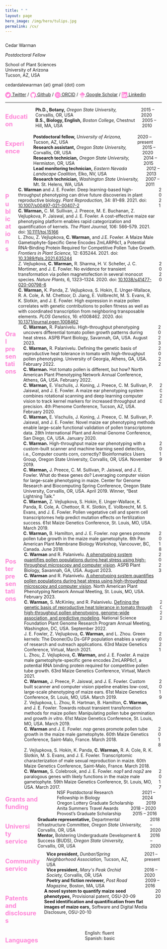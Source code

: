 ```yaml
---
title: " "
layout: page
hero_image: /img/hero/tulips.jpg
permalink: /cv/
---
```

<style type="text/css">
    .section-title{ color: rgb(255, 131, 214); 
				    font-weight: bold;
				    font-size: 140%; }
	.icon{ height: 1.3em; 
		   vertical-align: middle }
</style>

<div class="container is-max-desktop has-text-centered">
	<div class="columns">
		<div class="column has-text-left">
			<p class="title is-2 mb-5">Cedar Warman</p>
			<p class="subtitle is-4 mb-0"><i>Postdoctoral Fellow</i></p>
			<p class="my-2">School of Plant Sciences<br>
			University of Arizona<br>
			Tucson, AZ, USA</p>
			<p class="my-2">cedardalewarman {at} gmail {dot} com</p>
			<a href="https://twitter.com/CedarWarman"><img class="inline-block icon" src="/img/icons/twitter_icon.svg"></a><a href= "https://twitter.com/CedarWarman"> Twitter</a> / <a href="https://github.com/cedarwarman"><img class="inline-block icon" src="/img/icons/github_icon.svg"></a><a href= "https://github.com/cedarwarman"> Github</a> / <a href="https://orcid.org/0000-0002-6760-1869"><img class="inline-block icon" src="/img/icons/orcid_icon.svg"></a><a href= "https://orcid.org/0000-0002-6760-1869"> ORCID</a> / <a href="https://scholar.google.com/citations?user=BSCuLzIAAAAJ&hl=en"><img class="inline-block icon" src="/img/icons/gscholar_icon.svg"></a><a href= "https://scholar.google.com/citations?user=BSCuLzIAAAAJ&hl=en"> Google Scholar</a> / <a href="https://www.linkedin.com/in/cedarwarman/"><img class="inline-block icon" src="/img/icons/lin_icon.svg"></a><a href= "https://www.linkedin.com/in/cedarwarman/"> Linkedin</a>
		</div>
	</div>
	<hr>
</div>

<div class="container is-max-desktop has-text-centered">
	<div class="columns mb-0 is-8">
        <div class="column is-3">
            <div class="columns">
                <div class="column has-text-left pl-0">
				<p class="section-title">Education</p>
				</div>
			</div>
		</div>
		<div class="column is-9">
			<div class="columns is-mobile is-centered mb-0">
				<div class="column is-9 has-text-left pl-0 pr-1">
				<strong>Ph.D., Botany,</strong><i> Oregon State University,</i> Corvallis, OR, USA
				</div>
				<div class="column is-3 has-text-right pl-1 pr-0">
				2015 – 2020	
				</div>
			</div>
			<div class="columns is-mobile is-centered mb-0">
				<div class="column is-9 has-text-left pl-0 pr-1">
				<strong>B.S., Biology, English,</strong><i> Boston College,</i> Chestnut Hill, MA, USA
				</div>
				<div class="column is-3 has-text-right pl-1 pr-0">
				2005 – 2010	
				</div>
			</div>
		</div>
	</div>
	<div class="columns mb-0 is-8">
        <div class="column is-3">
            <div class="columns">
                <div class="column has-text-left pl-0">
				<p class="section-title">Experience</p>
				</div>
			</div>
		</div>
		<div class="column is-9">
			<div class="columns is-mobile is-centered mb-0">
				<div class="column is-9 has-text-left pl-0 pr-1">
				<strong>Postdoctoral fellow,</strong><i> University of Arizona,</i> Tucson, AZ, USA
				</div>
				<div class="column is-3 has-text-right pl-1 pr-0">
				2020 – present	
				</div>
			</div>
			<div class="columns is-mobile is-centered mb-0">
				<div class="column is-9 has-text-left pl-0 pr-1">
				<strong>Research assistant,</strong><i> Oregon State University,</i> Corvallis, OR, USA
				</div>
				<div class="column is-3 has-text-right pl-1 pr-0">
				2015 – 2020	
				</div>
			</div>
			<div class="columns is-mobile is-centered mb-0">
				<div class="column is-9 has-text-left pl-0 pr-1">
				<strong>Research technician,</strong><i> Oregon State University,</i> Hermiston, OR, USA
				</div>
				<div class="column is-3 has-text-right pl-1 pr-0">
				2014 – 2015	
				</div>
			</div>
			<div class="columns is-mobile is-centered mb-0">
				<div class="column is-9 has-text-left pl-0 pr-1">
				<strong>Lead monitoring technician,</strong><i> Eastern Nevada Landscape Coalition,</i> Elko, NV, USA
				</div>
				<div class="column is-3 has-text-right pl-1 pr-0">
				2012 – 2013	
				</div>
			</div>
			<div class="columns is-mobile is-centered mb-0">
				<div class="column is-9 has-text-left pl-0 pr-1">
				<strong>Research technician,</strong><i> Washington State University,</i> Mt. St. Helens, WA, USA
				</div>
				<div class="column is-3 has-text-right pl-1 pr-0">
				2007 – 2011	
				</div>
			</div>
		</div>
	</div>
	<div class="columns mb-0 is-8">
        <div class="column is-3">
            <div class="columns">
                <div class="column has-text-left pl-0">
                <p class="section-title">Publications</p>
                </div>
            </div>
        </div>
        <div class="column is-9">
        	<div class="columns is-mobile is-centered mb-0">
                <div class="column is-10 has-text-left pl-0 pr-0">
                <strong>C. Warman</strong> and J. E. Fowler. Deep learning-based high-throughput phenotyping can drive future discoveries in plant reproductive biology. <i>Plant Reproduction,</i> 34: 81–89. 2021. doi: <a href= "https://doi.org/10.1007/s00497-021-00407-2">10.1007/s00497-021-00407-2</a>
                </div>
                <div class="column is-2 has-text-right pl-0 pr-0">
                2021
                </div>
            </div>
        	<div class="columns is-mobile is-centered mb-0">
                <div class="column is-10 has-text-left pl-0 pr-0">
                <strong>C. Warman,</strong> C. M. Sullivan, J. Preece, M. E. Buchanan, Z. Vejlupkova, P. Jaiswal, and J. E. Fowler. A cost-effective maize ear phenotyping platform enables rapid categorization and quantification of kernels. <i>The Plant Journal,</i> 106: 566–579. 2021. doi: <a href= "https://doi.org/10.1111/tpj.15166">10.1111/tpj.15166</a>
                </div>
                <div class="column is-2 has-text-right pl-0 pr-0">
                </div>
            </div>
        	<div class="columns is-mobile is-centered mb-0">
                <div class="column is-10 has-text-left pl-0 pr-0">
                L. Zhou, Z. Vejlupkova, <strong>C. Warman,</strong> and J.E. Fowler. A Maize Male Gametophyte-Specific Gene Encodes ZmLARP6c1, a Potential RNA-Binding Protein Required for Competitive Pollen Tube Growth. <i>Frontiers in Plant Science,</i> 12: 635244. 2021. doi: <a href= "https://doi.org/10.3389/fpls.2021.635244">10.3389/fpls.2021.635244</a>
                </div>
                <div class="column is-2 has-text-right pl-0 pr-0">
                </div>
            </div>
			<div class="columns is-mobile is-centered mb-0">
                <div class="column is-10 has-text-left pl-0 pr-0">
                Z. Vejlupkova, <strong>C. Warman,</strong> R. Sharma, H. V. Scheller, J. C. Mortimer, and J. E. Fowler. No evidence for transient transformation via pollen magnetofection in several monocot species. <i>Nature Plants,</i> 6, 1323–1324. 2020. doi: <a href= "https://doi.org/10.1038/s41477-020-00798-6">10.1038/s41477-020-00798-6</a>
                </div>
                <div class="column is-2 has-text-right pl-0 pr-0">
                2020
                </div>
            </div>
            <div class="columns is-mobile is-centered mb-0">
                <div class="column is-10 has-text-left pl-0 pr-0">
                <strong>C. Warman,</strong> K. Panda, Z. Vejlupkova, S. Hokin, E. Unger-Wallace, R. A. Cole, A. M. Chettoor, D. Jiang, E. Vollbrecht, M. S. Evans, R. K. Slotkin, and J. E. Fowler. High expression in maize pollen correlates with genetic contributions to pollen fitness as well as with coordinated transcription from neighboring transposable elements. <i>PLOS Genetics</i>, 16: e1008462. 2020. doi: <a href= "https://doi.org/10.1371/journal.pgen.1008462">10.1371/journal.pgen.1008462</a>
                </div>
                <div class="column is-2 has-text-right pl-0 pr-0">
                </div>
            </div>
        </div>
	</div>
	<div class="columns mb-0 is-8">
        <div class="column is-3">
            <div class="columns">
                <div class="column has-text-left pl-0">
                <p class="section-title">Oral presentations</p>
                </div>
            </div>
        </div>
        <div class="column is-9">
        	<div class="columns is-mobile is-centered mb-0">
                <div class="column is-10 has-text-left pl-0 pr-0">
                <strong>C. Warman,</strong> R. Palanivelu. High-throughput phenotyping uncovers differential tomato pollen growth patterns during heat stress. ASPB Plant Biology, Savannah, GA, USA. August 2023.
                </div>
                <div class="column is-2 has-text-right pl-0 pr-0">
                2023
                </div>
            </div>
        	<div class="columns is-mobile is-centered mb-0">
                <div class="column is-10 has-text-left pl-0 pr-0">
                <strong>C. Warman,</strong> R. Palanivelu. Defining the genetic basis of reproductive heat tolerance in tomato with high-throughput pollen phenotyping. University of Georgia, Athens, GA, USA. February 2022.
                </div>
                <div class="column is-2 has-text-right pl-0 pr-0">
                2022
                </div>
            </div>
        	<div class="columns is-mobile is-centered mb-0">
                <div class="column is-10 has-text-left pl-0 pr-0">
                <strong>C. Warman.</strong> Hot tomato pollen is different, but how? North American Plant Phenotyping Network Annual Conference, Athens, GA, USA. February 2022.
                </div>
                <div class="column is-2 has-text-right pl-0 pr-0">
                </div>
            </div>
        	<div class="columns is-mobile is-centered mb-0">
                <div class="column is-10 has-text-left pl-0 pr-0">
                <strong>C. Warman,</strong> E. Vischulis, J. Koning, J. Preece, C. M. Sullivan, P. Jaiswal, and J. E. Fowler. A maize ear phenotyping system combines rotational scanning and deep learning computer vision to track kernel markers for increased throughput and precision. 4th Phenome Conference, Tucson, AZ, USA. February 2020.
                </div>
                <div class="column is-2 has-text-right pl-0 pr-0">
                2020
                </div>
            </div>
        	<div class="columns is-mobile is-centered mb-0">
                <div class="column is-10 has-text-left pl-0 pr-0">
                <strong>C. Warman,</strong> E. Vischulis, J. Koning, J. Preece, C. M. Sullivan, P. Jaiswal, and J. E. Fowler. Novel maize ear phenotyping methods enable large-scale functional validation of pollen transcriptome data. 28th International Plant and Animal Genome Conference, San Diego, CA, USA. January 2020.
                </div>
                <div class="column is-2 has-text-right pl-0 pr-0">
                </div>
            </div>
        	<div class="columns is-mobile is-centered mb-0">
                <div class="column is-10 has-text-left pl-0 pr-0">
                <strong>C. Warman.</strong> High-throughput maize ear phenotyping with a custom-built scanner and machine learning seed detection, i.e., Computer counts corn, correctly? Bioinformatics Users Group, Oregon State University, Corvallis, OR, USA. November 2019.
                </div>
                <div class="column is-2 has-text-right pl-0 pr-0">
                2019
                </div>
            </div>
			<div class="columns is-mobile is-centered mb-0">
                <div class="column is-10 has-text-left pl-0 pr-0">
                <strong>C. Warman,</strong> J. Preece, C. M. Sullivan, P. Jaiswal, and J. E. Fowler. What do these genes do? Leveraging computer vision for large-scale phenotyping in maize. Center for Genome Research and Biocomputing Spring Conference, Oregon State University, Corvallis, OR, USA. April 2019. Winner, “Best Lightning Talk.”
                </div>
                <div class="column is-2 has-text-right pl-0 pr-0">
                </div>
            </div>
            <div class="columns is-mobile is-centered mb-0">
                <div class="column is-10 has-text-left pl-0 pr-0">
                <strong>C. Warman,</strong> Z. Vejlupkova, S. Hokin, E. Unger-Wallace, K. Panda, R. Cole, A. Chettoor, R. K. Slotkin, E. Vollbrecht, M. S. Evans, and J. E. Fowler. Pollen vegetative cell and sperm cell transcriptomes help predict mutation effects on fertilization success. 61st Maize Genetics Conference, St. Louis, MO, USA. March 2019.
                </div>
                <div class="column is-2 has-text-right pl-0 pr-0">
                </div>
            </div>
            <div class="columns is-mobile is-centered mb-0">
                <div class="column is-10 has-text-left pl-0 pr-0">
                <strong>C. Warman,</strong> B. Hamilton, and J. E. Fowler. <i>nop</i> genes promote pollen tube growth in the maize male gametophyte. 6th Pan American Plant Membrane Biology Workshop, Vancouver, BC, Canada. June 2018.
                </div>
                <div class="column is-2 has-text-right pl-0 pr-0">
                2018
                </div>
            </div>
        </div>
	</div>
	<div class="columns mb-0 is-8">
        <div class="column is-3">
            <div class="columns">
                <div class="column has-text-left pl-0">
                <p class="section-title">Poster presentations</p>
                </div>
            </div>
        </div>
        <div class="column is-9">
        	<div class="columns is-mobile is-centered mb-0">
                <div class="column is-10 has-text-left pl-0 pr-0">
                <strong>C. Warman</strong> and R. Palanivelu. <a href="https://www.cedarwarman.com/img/posters/2023-08-05_Plant_Bio_Savannah_poster.pdf">A phenotyping system quantifies pollen populations during heat stress using high-throughput microscopy and computer vision</a>. ASPB Plant Biology, Savannah, GA, USA. August 2023.
                </div>
                <div class="column is-2 has-text-right pl-0 pr-0">
                2023
                </div>
            </div>
        	<div class="columns is-mobile is-centered mb-0">
                <div class="column is-10 has-text-left pl-0 pr-0">
                <strong>C. Warman</strong> and R. Palanivelu. <a href="https://www.cedarwarman.com/img/posters/2023-02-14_NAPPN_poster.pdf">A phenotyping system quantifies pollen populations during heat stress using high-throughput microscopy and computer vision</a>. North American Plant Phenotyping Network Annual Meeting, St. Louis, MO, USA. February 2023.
                </div>
                <div class="column is-2 has-text-right pl-0 pr-0">
                </div>
            </div>
        	<div class="columns is-mobile is-centered mb-0">
                <div class="column is-10 has-text-left pl-0 pr-0">
                <strong>C. Warman,</strong> S. McKinley, and R. Palanivelu. <a href="https://www.cedarwarman.com/img/posters/2022-09-06_NSF_PGRP_poster.pdf">Defining the genetic basis of reproductive heat tolerance in tomato through high-throughput pollen phenotyping, genome-wide association, and predictive modeling</a>. National Science Foundation Plant Genome Research Program Annual Meeting, Washington, DC, USA. September 2022.
                </div>
                <div class="column is-2 has-text-right pl-0 pr-0">
                2022
                </div>
            </div>
        	<div class="columns is-mobile is-centered mb-0">
                <div class="column is-10 has-text-left pl-0 pr-0">
                J. E. Fowler, Z. Vejlupkova, <strong>C. Warman,</strong> and L. Zhou. Green kernels: The Dooner/Du Ds-GFP population enables a variety of research and outreach applications. 63rd Maize Genetics Conference, Virtual, March 2021.
                </div>
                <div class="column is-2 has-text-right pl-0 pr-0">
                2021
                </div>
            </div>
            <div class="columns is-mobile is-centered mb-0">
                <div class="column is-10 has-text-left pl-0 pr-0">
                L. Zhou, Z. Vejlupkova, <strong>C. Warman,</strong> and J. E. Fowler. A maize male gametophyte-specific gene encodes ZmLARP6c1, a potential RNA binding protein required for competitive pollen tube growth. 63rd Maize Genetics Conference, Virtual, March 2021.
                </div>
                <div class="column is-2 has-text-right pl-0 pr-0">
                </div>
            </div>
        	<div class="columns is-mobile is-centered mb-0">
                <div class="column is-10 has-text-left pl-0 pr-0">
                <strong>C. Warman,</strong> J. Preece, P. Jaiswal, and J. E. Fowler. Custom built scanner and computer vision pipeline enables low-cost, large-scale phenotyping of maize ears. 61st Maize Genetics Conference, St. Louis, MO, USA. March 2019.
                </div>
                <div class="column is-2 has-text-right pl-0 pr-0">
                2019
                </div>
            </div>
        	<div class="columns is-mobile is-centered mb-0">
                <div class="column is-10 has-text-left pl-0 pr-0">
                Z. Vejlupkova, L. Zhou, R. Hartman, B. Hamilton, <strong>C. Warman,</strong> and J. E. Fowler. Towards robust transient transformation methods for maize pollen: Manipulating pollen tube germination and growth <i>in vitro</i>. 61st Maize Genetics Conference, St. Louis, MO, USA. March 2019.
                </div>
                <div class="column is-2 has-text-right pl-0 pr-0">
                </div>
            </div>
        	<div class="columns is-mobile is-centered mb-0">
                <div class="column is-10 has-text-left pl-0 pr-0">
                <strong>C. Warman</strong> and J. E. Fowler. <i>nop</i> genes promote pollen tube growth in the maize male gametophyte. 60th Maize Genetics Conference, Saint-Malo, France. March 2018.
                </div>
                <div class="column is-2 has-text-right pl-0 pr-0">
                2018
                </div>
            </div>
			<div class="columns is-mobile is-centered mb-0">
                <div class="column is-10 has-text-left pl-0 pr-0">
                Z. Vejlupkova, S. Hokin, K. Panda, <strong>C. Warman,</strong> R. A. Cole, R. K. Slotkin, M. S. Evans, and J. E. Fowler. Transcriptomic characterization of male sexual reproduction in maize. 60th Maize Genetics Conference, Saint-Malo, France. March 2018.
                </div>
                <div class="column is-2 has-text-right pl-0 pr-0">
                </div>
            </div>
            <div class="columns is-mobile is-centered mb-0">
                <div class="column is-10 has-text-left pl-0 pr-0">
                <strong>C. Warman,</strong> S. Colebrook, and J. E. Fowler. <i>nop1</i> and <i>nop2</i> are paralogous genes with likely functions in the maize male gametophyte. 59th Maize Genetics Conference, St. Louis, MO, USA. March 2017.
                </div>
                <div class="column is-2 has-text-right pl-0 pr-0">
                2017
                </div>
            </div>
        </div>
	</div>
    <div class="columns mb-0 is-8">
        <div class="column is-3">
            <div class="columns">
                <div class="column has-text-left pl-0">
                <p class="section-title">Grants and funding</p>
                </div>
            </div>
        </div>
        <div class="column is-9">
            <div class="columns is-mobile is-centered mb-0">
                <div class="column is-10 has-text-left pl-0 pr-0">
                NSF Postdoctoral Research Fellowship in Biology
                </div>
                <div class="column is-2 has-text-right pl-0 pr-0">
                2021 – 2024
                </div>
            </div>
            <div class="columns is-mobile is-centered mb-0">
                <div class="column is-10 has-text-left pl-0 pr-0">
                Oregon Lottery Graduate Scholarship 
                </div>
                <div class="column is-2 has-text-right pl-0 pr-0">
                2019
                </div>
            </div>
            <div class="columns is-mobile is-centered mb-0">
                <div class="column is-10 has-text-left pl-0 pr-0">
                Anita Summers Travel Awards
                </div>
                <div class="column is-2 has-text-right pl-0 pr-0">
                2018 – 2020
                </div>
            </div>
            <div class="columns is-mobile is-centered mb-0">
                <div class="column is-10 has-text-left pl-0 pr-0">
                Provost’s Graduate Scholarship 
                </div>
                <div class="column is-2 has-text-right pl-0 pr-0">
                2015 – 2016
                </div>
            </div>
        </div>
    </div>
    <div class="columns mb-0 is-8">
        <div class="column is-3">
            <div class="columns">
                <div class="column has-text-left pl-0">
                <p class="section-title">University service</p>
                </div>
            </div>
        </div>
        <div class="column is-9">
            <div class="columns is-mobile is-centered mb-0">
                <div class="column is-10 has-text-left pl-0 pr-0">
                <strong>Graduate representative,</strong> Departmental Infrastructure Committee,<i> Oregon State University,</i> Corvallis, OR, USA
                </div>
                <div class="column is-2 has-text-right pl-0 pr-0">
                2018 – 2020
                </div>
            </div>
            <div class="columns is-mobile is-centered mb-0">
                <div class="column is-10 has-text-left pl-0 pr-0">
                <strong>Mentor,</strong> Bolstering Undergraduate Development & Success (BUDS),<i> Oregon State University,</i> Corvallis, OR, USA
                </div>
                <div class="column is-2 has-text-right pl-0 pr-0">
                2016 – 2020
                </div>
            </div>
        </div>
    </div>
    <div class="columns mb-0 is-8">
        <div class="column is-3">
            <div class="columns">
                <div class="column has-text-left pl-0">
                <p class="section-title">Community service</p>
                </div>
            </div>
        </div>
        <div class="column is-9">
            <div class="columns is-mobile is-centered mb-0">
                <div class="column is-10 has-text-left pl-0 pr-0">
                <strong>Vice president,</strong> <i>Dunbar/Spring Neighborhood Association,</i> Tucson, AZ, USA
                </div>
                <div class="column is-2 has-text-right pl-0 pr-0">
                2021 – present
                </div>
            </div>
            <div class="columns is-mobile is-centered mb-0">
                <div class="column is-10 has-text-left pl-0 pr-0">
                <strong>Vice president,</strong> <i>Mary's Peak Orchid Society,</i> Corvallis, OR, USA
                </div>
                <div class="column is-2 has-text-right pl-0 pr-0">
                2016 – 2020
                </div>
            </div>
            <div class="columns is-mobile is-centered mb-0">
                <div class="column is-10 has-text-left pl-0 pr-0">
                <strong>Poetry and fiction reviewer,</strong> <i>Post Road Magazine</i>, Boston, MA, USA
                </div>
                <div class="column is-2 has-text-right pl-0 pr-0">
                2009 – 2016
                </div>
            </div>
        </div>
    </div>
    <div class="columns mb-0 is-8">
        <div class="column is-3">
            <div class="columns">
                <div class="column has-text-left pl-0">
                <p class="section-title">Patents and disclosures</p>
                </div>
            </div>
        </div>
        <div class="column is-9">
            <div class="columns is-mobile is-centered mb-0">
                <div class="column is-10 has-text-left pl-0 pr-0">
                <strong>A novel system to quantify maize seed phenotypes,</strong> Provisional patent, OSU-20-09
                </div>
                <div class="column is-2 has-text-right pl-0 pr-0">
                2020
                </div>
            </div>
            <div class="columns is-mobile is-centered mb-0">
                <div class="column is-10 has-text-left pl-0 pr-0">
                <strong>Seed identification and quantification from flat images of maize ears,</strong> Software and Digital Media Disclosure, OSU-20-10
                </div>
                <div class="column is-2 has-text-right pl-0 pr-0">
                </div>
            </div>
        </div>
    </div>
    <div class="columns mb-0 is-8">
        <div class="column is-3">
            <div class="columns">
                <div class="column has-text-left pl-0">
                <p class="section-title">Languages</p>
                </div>
            </div>
        </div>
        <div class="column is-9">
            <div class="columns is-mobile is-centered mb-0">
                <div class="column is-10 has-text-left pl-0 pr-0">
                English: fluent
                </div>
                <div class="column is-2 has-text-right pl-0 pr-0">
                </div>
            </div>
            <div class="columns is-mobile is-centered mb-0">
                <div class="column is-10 has-text-left pl-0 pr-0">
                Spanish: basic
                </div>
                <div class="column is-2 has-text-right pl-0 pr-0">
                </div>
            </div>
        </div>
    </div>
</div>
